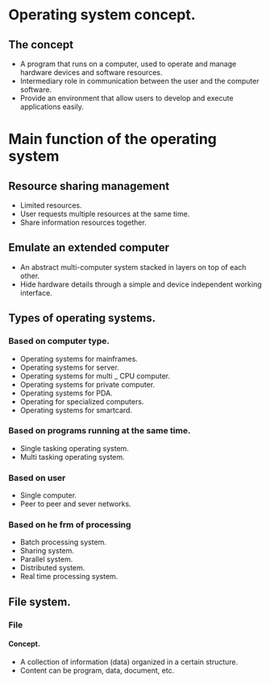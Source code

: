 # Operating system concept.
## The concept
- A program that runs on a computer, used to operate and manage hardware devices and software resources.
- Intermediary role in communication between the user and the computer software.
- Provide an environment that allow users to develop and execute applications easily.
# Main function of the operating system
## Resource sharing management
- Limited resources.
- User requests multiple resources at the same time.
- Share information resources together.
## Emulate an extended computer
- An abstract multi-computer system stacked in layers on top of each other.
- Hide hardware details through a simple and device independent working interface.
## Types of operating systems.
### Based on computer type.
- Operating systems for mainframes.
- Operating systems for server.
- Operating systems for multi _ CPU computer.
- Operating systems for private computer.
- Operating systems for PDA.
- Operating for specialized computers.
- Operating systems for smartcard.
### Based on programs running at the same time.
- Single tasking operating system.
- Multi tasking operating system.
### Based on user
- Single computer.
- Peer to peer and sever networks.
### Based on he frm of processing
- Batch processing system.
- Sharing system.
- Parallel system.
- Distributed system.
- Real time processing system.
## File system.
### File
#### Concept.
- A collection of information (data) organized in a certain structure.
- Content can be program, data, document, etc.
